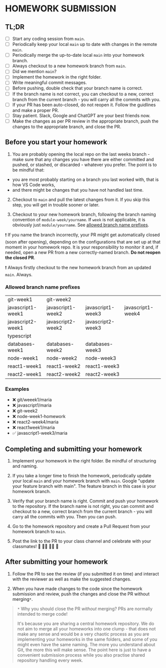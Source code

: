# HOMEWORK SUBMISSION

## TL;DR

- [ ] Start any coding session from `main`.
- [ ] Periodically keep your local `main` up to date with changes in the remote `main`.
- [ ] Periodically merge the up-to-date local `main` into your homework branch.
- [ ] Always checkout to a new homework branch from `main`.
- [ ] Did we mention `main`?
- [ ] Implement the homework in the right folder.
- [ ] Write meaningful commit messages.
- [ ] Before pushing, double check that your branch name is correct.
- [ ] If the branch name is not correct, you can checkout to a new, correct branch from the current branch - you will carry all the commits with you.
- [ ] If your PR has been auto-closed, do not reopen it. Follow the guidlines and make a proper PR.
- [ ] Stay patient. Slack, Google and ChatGPT are your best friends now.
- [ ] Make the changes as per PR review in the appropriate branch, push the changes to the appropriate branch, and close the PR.

## Before you start your homework

1. You are probably opening the local repo on the last weeks branch - make sure that any changes you have there are either committed and pushed, or stashed, or discarded - whatever you prefer. The point is to be mindful that:

- you are most probably starting on a branch you last worked with, that is how VS Code works,
- and there might be changes that you have not handled last time.

2. Checkout to `main` and pull the latest changes from it. If you skip this step, you will get in trouble sooner or later.

3. Checkout to your new homework branch, following the branch naming convention of `module-week/yourname`. If `week` is not applicable, it is obviously just `module/yourname`. See [allowed branch name prefixes](#allowed-branch-name-prefixes).

❗ If you name the branch incorrectly, your PR might get automatically closed (soon after opening), depending on the configurations that are set up at that moment in your homework repo. It is your responsibility to monitor it and, if needed, open a new PR from a new correctly-named branch. **Do not reopen the closed PR**.

❗ Always firstly checkout to the new homework branch from an updated `main`. Always.

### Allowed branch name prefixes

|                   |                   |                   |                   |
| ----------------- | ----------------- | ----------------- | ----------------- |
| git-week1         | git-week2         |                   |                   |
| javascript1-week1 | javascript1-week2 | javascript1-week3 | javascript1-week4 |
| javascript2-week1 | javascript2-week2 | javascript2-week3 |                   |
| typescript        |                   |                   |                   |
| databases-week1   | databases-week2   | databases-week3   |                   |
| node-week1        | node-week2        | node-week3        |                   |
| react1-week1      | react1-week2      | react1-week3      |                   |
| react2-week1      | react2-week2      | react2-week3      |                   |

### Examples

- ❌ git/weeek1/maria
- ❌ javascript1/maria
- ❌ git-week2
- ❌ node-week1-homework
- ❌ react2-week4/maria
- ❌ react1week1/maria
- ✅ javascript1-week3/maria

## Completing and submitting your homework

1. Implement your homework in the right folder. Be mindful of structuring and naming.

2. If you take a longer time to finish the homework, periodically update your local `main` and your homework branch with `main`. Google "update your feature branch with main". The feature branch in this case is your homework branch.

3. Verify that your branch name is right. Commit and push your homework to the repository. If the branch name is not right, you can commit and checkout to a new, correct branch from the current branch - you will carry all the commits with you. Then you can push.

4. Go to the homework repository and create a Pull Request from your homework branch to `main`.

5. Post the link to the PR to your class channel and celebrate with your classmates! 🎉 💃🏽 🕺🏾 🥳

## After submitting your homework

1. Follow the PR to see the review (if you submitted it on time) and interact with the reviewer as well as make the suggested changes.

2. When you have made changes to the code since the homework submission and review, push the changes and close the PR without merging`*`.

> `*` Why you should close the PR _without_ merging? PRs are normally intended to merge code!
>
> It's because you are sharing a central homework repository. We do not aim to merge all your homeworks into one clump - that does not make any sense and would be a very chaotic process as you are implementing your homeworks in the same folders, and some of you might even have the same naming. The more you understand about Git, the more this will make sense. The point here is just to have a convenient submission process while you also practise shared repository handling every week.
